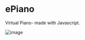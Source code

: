 # **ePiano**
Virtual Piano- made with Javascript.

![image](https://github.com/Synic-dx/ePiano/assets/75749422/d7fbdb6b-9404-41f6-8daa-ba9c367842d0)

